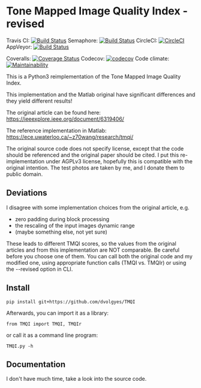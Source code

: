 Tone Mapped Image Quality Index - revised
=========================================

Travis CI: [![Build Status](https://travis-ci.org/dvolgyes/TMQI.svg?branch=master)](https://travis-ci.org/dvolgyes/TMQI)
Semaphore: [![Build Status](https://semaphoreci.com/api/v1/dvolgyes/tmqi/branches/master/badge.svg)](https://semaphoreci.com/dvolgyes/tmqi)
CircleCI: [![CircleCI](https://circleci.com/gh/dvolgyes/TMQI.svg?style=svg)](https://circleci.com/gh/dvolgyes/TMQI)
AppVeyor: [![Build Status](https://img.shields.io/appveyor/ci/dvolgyes/TMQI.svg)](https://ci.appveyor.com/project/dvolgyes/tmqi)

Coveralls: [![Coverage Status](https://img.shields.io/coveralls/github/dvolgyes/TMQI/master.svg)](https://coveralls.io/github/dvolgyes/TMQI?branch=master)
Codecov: [![codecov](https://codecov.io/gh/dvolgyes/TMQI/branch/master/graph/badge.svg)](https://codecov.io/gh/dvolgyes/TMQI)
Code climate: [![Maintainability](https://api.codeclimate.com/v1/badges/e346fb54948ce29d1ab1/maintainability)](https://codeclimate.com/github/dvolgyes/TMQI/maintainability)

This is a Python3 reimplementation of the Tone Mapped Image Quality Index.

This implementation and the Matlab original have significant differences
and they yield different results!

The original article can be found here: https://ieeexplore.ieee.org/document/6319406/

The reference implementation in Matlab: https://ece.uwaterloo.ca/~z70wang/research/tmqi/

The original source code does not specify license, except that the code should be referenced
and the original paper should be cited.
I put this re-implementation under AGPLv3 license, hopefully this is compatible
with the original intention. The test photos are taken by me, and I donate them to public domain.

Deviations
----------

I disagree with some implementation choices from the original article, e.g.

- zero padding during block processing
- the rescaling of the input images dynamic range
- (maybe something else, not yet sure)

These leads to different TMQI scores, so the values from the original articles
and from this implementation are NOT comparable. Be careful before you choose one of them.
You can call both the original code and my modified one, using appropriate
function calls (TMQI vs. TMQIr) or using the --revised option in CLI.

Install
-------

```
pip install git+https://github.com/dvolgyes/TMQI
```

Afterwards, you can import it as a library:
```
from TMQI import TMQI, TMQIr
```

or call it as a command line program:
```
TMQI.py -h
```

Documentation
-------------
I don't have much time, take a look into the source code.
